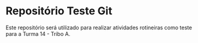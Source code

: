 # Repositório Teste Git

Este repositório será utilizado para realizar atividades rotineiras como teste para a Turma 14 - Tribo A.
